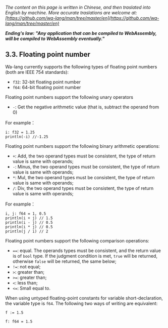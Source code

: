 *The content on this page is written in Chinese, and then traslated into English by machine. More accurate traslations are welcome at: [https://github.com/wa-lang/man/tree/master/en](https://github.com/wa-lang/man/tree/master/en)*

***Ending's law: "Any application that can be compiled to WebAssembly, will be compiled to WebAssembly eventually."***

## 3.3. Floating point number

Wa-lang currently supports the following types of floating point numbers (both are IEEE 754 standards):

- `f32`: 32-bit floating point number
- `f64`: 64-bit floating point number

Floating point numbers support the following unary operators

- `-`: Get the negative arithmetic value (that is, subtract the operand from 0)

For example：
```wa
i: f32 = 1.25
println(-i) //-1.25
```

Floating point numbers support the following binary arithmetic operations:
- `+`: Add, the two operand types must be consistent, the type of return value is same with operands;
- `-`: Minus, the two operand types must be consistent, the type of return value is same with operands;
- `*`: Mul, the two operand types must be consistent, the type of return value is same with operands;
- `/`: Div, the two operand types must be consistent, the type of return value is same with operands;

For example：
```wa
i, j: f64 = 1, 0.5
println(i + j) // 1.5
println(i - j) // 0.5
println(i * j) // 0.5
println(j / i) // 2
```

Floating point numbers support the following comparison operations:
- `==`: equal. The operands types must be consistent, and the return value is of `bool` type. If the judgment condition is met, `true` will be returned, otherwise `false` will be returned, the same below;
- `!=`: not equal;
- `>`: greater than;
- `>=`: greater than;
- `<`: less than;
- `<=`: Small equal to.

When using untyped floating-point constants for variable short-declaration, the variable type is `f64`. The following two ways of writing are equivalent:

```wa
f := 1.5
```

```wa
f: f64 = 1.5
```
